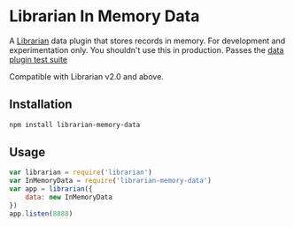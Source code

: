 # Librarian In Memory Data

A [Librarian](https://github.com/librarianjs/librarian) data plugin that stores records in memory. For development and experimentation only. You shouldn't use this in production. Passes the [data plugin test suite](https://github.com/librarianjs/librarian/blob/master/plugin-tests/data-plugin.js)

Compatible with Librarian v2.0 and above.

## Installation

```sh
npm install librarian-memory-data
```

## Usage
```js
var librarian = require('librarian')
var InMemoryData = require('librarian-memory-data')
var app = librarian({
    data: new InMemoryData
})
app.listen(8888)
```
